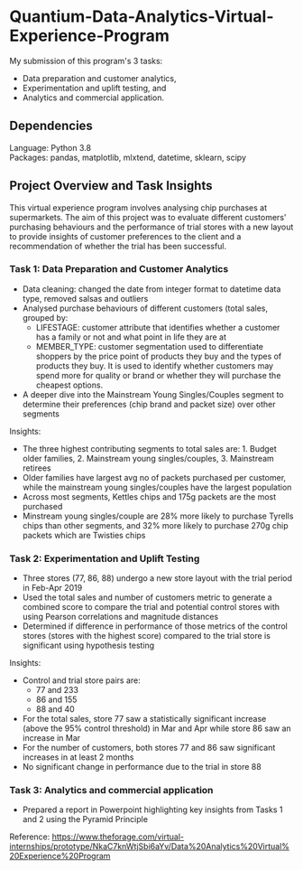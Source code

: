 # Quantium-Data-Analytics-Virtual-Experience-Program
My submission of this program's 3 tasks: 
- Data preparation and customer analytics,
- Experimentation and uplift testing, and
- Analytics and commercial application.

## Dependencies
Language: Python 3.8 \
Packages: pandas, matplotlib, mlxtend, datetime, sklearn, scipy

## Project Overview and Task Insights 
This virtual experience program involves analysing chip purchases at supermarkets.
The aim of this project was to evaluate different customers' purchasing behaviours and the performance of trial stores with a new layout to provide insights of customer preferences to the client 
and a recommendation of whether the trial has been successful. 

### Task 1: Data Preparation and Customer Analytics
- Data cleaning: changed the date from integer format to datetime data type, removed salsas and outliers 
- Analysed purchase behaviours of different customers (total sales, grouped by:
  - LIFESTAGE: customer attribute that identifies whether a customer has a family or not and what point in life they are at
  - MEMBER_TYPE: customer segmentation used to differentiate shoppers by the price point of products they buy and the types of products they buy. It is used to identify whether customers may spend more for quality or brand or whether they will purchase the cheapest options.
- A deeper dive into the Mainstream Young Singles/Couples segment to determine their preferences (chip brand and packet size) over other segments

Insights:
- The three highest contributing segments to total sales are: 1. Budget older families, 2. Mainstream young singles/couples, 3. Mainstream retirees
- Older families have largest avg no of packets purchased per customer, while the mainstream young singles/couples have the largest population
- Across most segments, Kettles chips and 175g packets are the most purchased
- Minstream young singles/couple are 28% more likely to purchase Tyrells chips than other segments, and 32% more likely to purchase 270g chip packets which are Twisties chips

### Task 2: Experimentation and Uplift Testing
- Three stores (77, 86, 88) undergo a new store layout with the trial period in Feb-Apr 2019
- Used the total sales and number of customers metric to generate a combined score to compare the trial and potential control stores with using Pearson correlations and magnitude distances
- Determined if difference in performance of those metrics of the control stores (stores with the highest score) compared to the trial store is significant using hypothesis testing 

Insights:
- Control and trial store pairs are:
  - 77 and 233
  - 86 and 155
  - 88 and 40
- For the total sales, store 77 saw a statistically significant increase (above the 95% control threshold) in Mar and Apr while store 86 saw an increase in Mar
- For the number of customers, both stores 77 and 86 saw significant increases in at least 2 months
- No significant change in performance due to the trial in store 88

### Task 3: Analytics and commercial application
- Prepared a report in Powerpoint highlighting key insights from Tasks 1 and 2 using the Pyramid Principle

Reference: https://www.theforage.com/virtual-internships/prototype/NkaC7knWtjSbi6aYv/Data%20Analytics%20Virtual%20Experience%20Program
